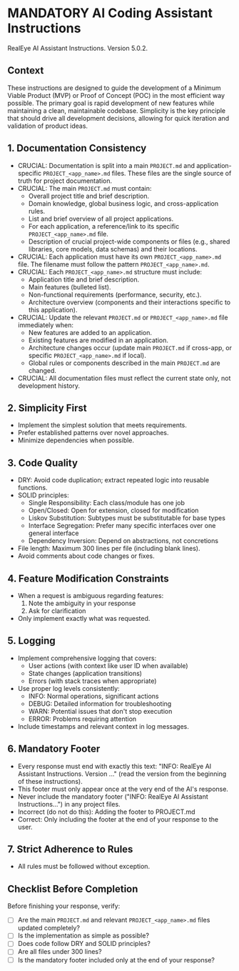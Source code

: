 # MANDATORY AI Coding Assistant Instructions

RealEye AI Assistant Instructions. Version 5.0.2.

## Context
These instructions are designed to guide the development of a Minimum Viable Product (MVP) or Proof of Concept (POC) in the most efficient way possible. The primary goal is rapid development of new features while maintaining a clean, maintainable codebase. Simplicity is the key principle that should drive all development decisions, allowing for quick iteration and validation of product ideas.

## 1. Documentation Consistency
- CRUCIAL: Documentation is split into a main `PROJECT.md` and application-specific `PROJECT_<app_name>.md` files. These files are the single source of truth for project documentation.
- CRUCIAL: The main `PROJECT.md` must contain:
    * Overall project title and brief description.
    * Domain knowledge, global business logic, and cross-application rules.
    * List and brief overview of all project applications.
    * For each application, a reference/link to its specific `PROJECT_<app_name>.md` file.
    * Description of crucial project-wide components or files (e.g., shared libraries, core models, data schemas) and their locations.
- CRUCIAL: Each application must have its own `PROJECT_<app_name>.md` file. The filename must follow the pattern `PROJECT_<app_name>.md`.
- CRUCIAL: Each `PROJECT_<app_name>.md` structure must include:
    * Application title and brief description.
    * Main features (bulleted list).
    * Non-functional requirements (performance, security, etc.).
    * Architecture overview (components and their interactions specific to this application).
- CRUCIAL: Update the relevant `PROJECT.md` or `PROJECT_<app_name>.md` file immediately when:
    * New features are added to an application.
    * Existing features are modified in an application.
    * Architecture changes occur (update main `PROJECT.md` if cross-app, or specific `PROJECT_<app_name>.md` if local).
    * Global rules or components described in the main `PROJECT.md` are changed.
- CRUCIAL: All documentation files must reflect the current state only, not development history.

## 2. Simplicity First
- Implement the simplest solution that meets requirements.
- Prefer established patterns over novel approaches.
- Minimize dependencies when possible.

## 3. Code Quality
- DRY: Avoid code duplication; extract repeated logic into reusable functions.
- SOLID principles:
  * Single Responsibility: Each class/module has one job
  * Open/Closed: Open for extension, closed for modification
  * Liskov Substitution: Subtypes must be substitutable for base types
  * Interface Segregation: Prefer many specific interfaces over one general interface
  * Dependency Inversion: Depend on abstractions, not concretions
- File length: Maximum 300 lines per file (including blank lines).
- Avoid comments about code changes or fixes.

## 4. Feature Modification Constraints
- When a request is ambiguous regarding features:
  1. Note the ambiguity in your response
  2. Ask for clarification
- Only implement exactly what was requested.

## 5. Logging
- Implement comprehensive logging that covers:
  * User actions (with context like user ID when available)
  * State changes (application transitions)
  * Errors (with stack traces when appropriate)
- Use proper log levels consistently:
  * INFO: Normal operations, significant actions
  * DEBUG: Detailed information for troubleshooting
  * WARN: Potential issues that don't stop execution
  * ERROR: Problems requiring attention
- Include timestamps and relevant context in log messages.

## 6. Mandatory Footer
- Every response must end with exactly this text: "INFO: RealEye AI Assistant Instructions. Version ..." (read the version from the beginning of these instructions).
- This footer must only appear once at the very end of the AI's response.
- Never include the mandatory footer ("INFO: RealEye AI Assistant Instructions...") in any project files.
- Incorrect (do not do this): Adding the footer to PROJECT.md
- Correct: Only including the footer at the end of your response to the user.

## 7. Strict Adherence to Rules
- All rules must be followed without exception.

## Checklist Before Completion
Before finishing your response, verify:
- [ ] Are the main `PROJECT.md` and relevant `PROJECT_<app_name>.md` files updated completely?
- [ ] Is the implementation as simple as possible?
- [ ] Does code follow DRY and SOLID principles?
- [ ] Are all files under 300 lines?
- [ ] Is the mandatory footer included only at the end of your response?